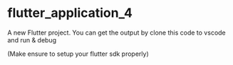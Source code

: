 # flutter_application_4

A new Flutter project.
You can get the output by clone this code to vscode and run & debug

(Make ensure to setup your flutter sdk properly)
